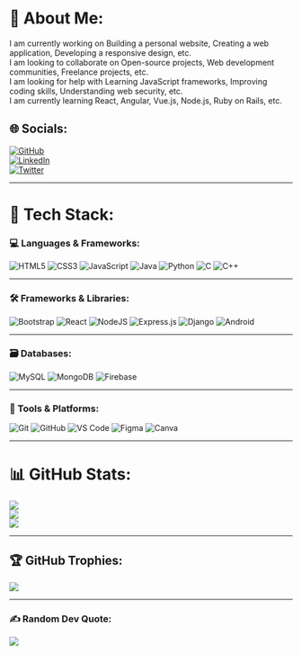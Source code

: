 # 💫 About Me:
I am currently working on Building a personal website, Creating a web application, Developing a responsive design, etc.<br>I am looking to collaborate on Open-source projects, Web development communities, Freelance projects, etc.<br>I am looking for help with Learning JavaScript frameworks, Improving coding skills, Understanding web security, etc.<br>I am currently learning  React, Angular, Vue.js, Node.js, Ruby on Rails, etc.



## 🌐 Socials:
[![GitHub](https://img.shields.io/badge/GitHub-000000?style=for-the-badge&logo=github&logoColor=white)](https://github.com/Adnanriaz0)  
[![LinkedIn](https://img.shields.io/badge/LinkedIn-0077B5?style=for-the-badge&logo=linkedin&logoColor=white)](www.linkedin.com/in/adnan-riaz-a4a336279)  
[![Twitter](https://img.shields.io/badge/Twitter-1DA1F2?style=for-the-badge&logo=twitter&logoColor=white)](https://twitter.com/YourUsername)  

---

# 🚀 Tech Stack:
### 💻 Languages & Frameworks:
![HTML5](https://img.shields.io/badge/html5-%23E34F26.svg?style=for-the-badge&logo=html5&logoColor=white) 
![CSS3](https://img.shields.io/badge/css3-%231572B6.svg?style=for-the-badge&logo=css3&logoColor=white) 
![JavaScript](https://img.shields.io/badge/javascript-%23323330.svg?style=for-the-badge&logo=javascript&logoColor=%23F7DF1E) 
![Java](https://img.shields.io/badge/java-%23ED8B00.svg?style=for-the-badge&logo=openjdk&logoColor=white) 
![Python](https://img.shields.io/badge/python-3670A0?style=for-the-badge&logo=python&logoColor=ffdd54) 
![C](https://img.shields.io/badge/c-%2300599C.svg?style=for-the-badge&logo=c&logoColor=white) 
![C++](https://img.shields.io/badge/c++-%2300599C.svg?style=for-the-badge&logo=c%2B%2B&logoColor=white) 

---

### 🛠️ Frameworks & Libraries:
![Bootstrap](https://img.shields.io/badge/bootstrap-%238511FA.svg?style=for-the-badge&logo=bootstrap&logoColor=white) 
![React](https://img.shields.io/badge/react-%2320232a.svg?style=for-the-badge&logo=react&logoColor=%2361DAFB) 
![NodeJS](https://img.shields.io/badge/node.js-6DA55F?style=for-the-badge&logo=node.js&logoColor=white) 
![Express.js](https://img.shields.io/badge/express.js-%23404d59.svg?style=for-the-badge&logo=express&logoColor=%2361DAFB) 
![Django](https://img.shields.io/badge/django-%23092E20.svg?style=for-the-badge&logo=django&logoColor=white) 
![Android](https://img.shields.io/badge/android-%233DDC84.svg?style=for-the-badge&logo=android&logoColor=white)

---

### 🗃️ Databases:
![MySQL](https://img.shields.io/badge/mysql-%2300f.svg?style=for-the-badge&logo=mysql&logoColor=white) 
![MongoDB](https://img.shields.io/badge/MongoDB-%234ea94b.svg?style=for-the-badge&logo=mongodb&logoColor=white) 
![Firebase](https://img.shields.io/badge/firebase-%23FFCA28.svg?style=for-the-badge&logo=firebase&logoColor=black) 

---

### 🔧 Tools & Platforms:
![Git](https://img.shields.io/badge/git-%23F05033.svg?style=for-the-badge&logo=git&logoColor=white) 
![GitHub](https://img.shields.io/badge/github-%23121011.svg?style=for-the-badge&logo=github&logoColor=white) 
![VS Code](https://img.shields.io/badge/VSCode-0078d7.svg?style=for-the-badge&logo=visual-studio-code&logoColor=white) 
![Figma](https://img.shields.io/badge/figma-%23F24E1E.svg?style=for-the-badge&logo=figma&logoColor=white) 
![Canva](https://img.shields.io/badge/Canva-%2300C4CC.svg?style=for-the-badge&logo=Canva&logoColor=white) 

---

# 📊 GitHub Stats:
![](https://github-readme-stats.vercel.app/api?username=https://github.com/Adnanriaz0&theme=radical&hide_border=false&include_all_commits=true&count_private=true)  
![](https://github-readme-streak-stats.herokuapp.com/?user=https://github.com/Adnanriaz0&theme=radical&hide_border=false)  
![](https://github-readme-stats.vercel.app/api/top-langs/?username=https://github.com/Adnanriaz0=radical&hide_border=false&include_all_commits=true&count_private=true&layout=compact)  

---

## 🏆 GitHub Trophies:
![](https://github-profile-trophy.vercel.app/?https://github.com/Adnanriaz0=YourUsername&theme=radical&no-frame=true&no-bg=false&margin-w=4)  

---

### ✍️ Random Dev Quote:
![](https://quotes-github-readme.vercel.app/api?type=horizontal&theme=radical)  
